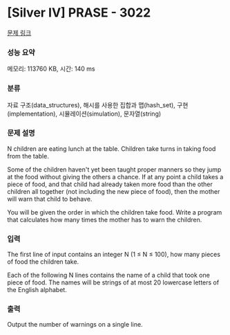 # [Silver IV] PRASE - 3022 

[문제 링크](https://www.acmicpc.net/problem/3022) 

### 성능 요약

메모리: 113760 KB, 시간: 140 ms

### 분류

자료 구조(data_structures), 해시를 사용한 집합과 맵(hash_set), 구현(implementation), 시뮬레이션(simulation), 문자열(string)

### 문제 설명

<p>N children are eating lunch at the table. Children take turns in taking food from the table. </p>

<p>Some of the children haven't yet been taught proper manners so they jump at the food without giving the others a chance. If at any point a child takes a piece of food, and that child had already taken more food than the other children all together (not including the new piece of food), then the mother will warn that child to behave. </p>

<p>You will be given the order in which the children take food. Write a program that calculates how many times the mother has to warn the children. </p>

### 입력 

 <p>The first line of input contains an integer N (1 ≤ N ≤ 100), how many pieces of food the children take. </p>

<p>Each of the following N lines contains the name of a child that took one piece of food. The names will be strings of at most 20 lowercase letters of the English alphabet. </p>

### 출력 

 <p>Output the number of warnings on a single line. </p>

<p> </p>


